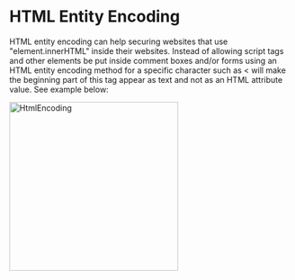 <h1>HTML Entity Encoding</h1>

<p>HTML entity encoding can help securing websites that use "element.innerHTML" inside their websites. Instead of allowing script tags and other elements be put inside comment boxes and/or forms using an HTML entity encoding method for a specific character such as < will make the beginning part of this tag appear as text and not as an HTML attribute value. See example below: </p>
  
<img width="300" alt="HtmlEncoding" src="https://github.com/angieintech/Web-Security/blob/main/Web%20Security%20Solution%20Part%201/%3C%20&lt;%20html%20encoding.png?raw=true">
  
  
  
  
  
  
  
  
 
